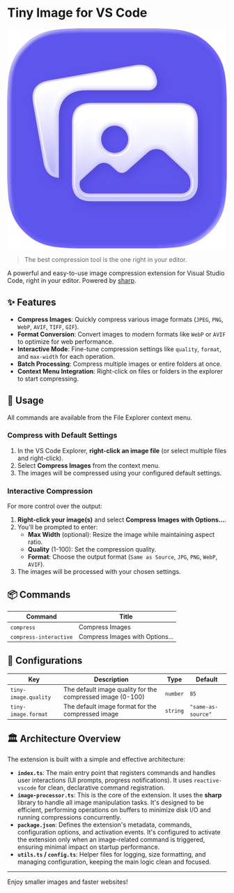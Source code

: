# Tiny Image for VS Code

![Tiny Image Icon](./res/icon.png)

> The best compression tool is the one right in your editor.

A powerful and easy-to-use image compression extension for Visual Studio Code, right in your editor. Powered by [sharp](https://sharp.pixelplumbing.com/).

## ✨ Features

-   **Compress Images**: Quickly compress various image formats (`JPEG`, `PNG`, `WebP`, `AVIF`, `TIFF`, `GIF`).
-   **Format Conversion**: Convert images to modern formats like `WebP` or `AVIF` to optimize for web performance.
-   **Interactive Mode**: Fine-tune compression settings like `quality`, `format`, and `max-width` for each operation.
-   **Batch Processing**: Compress multiple images or entire folders at once.
-   **Context Menu Integration**: Right-click on files or folders in the explorer to start compressing.

## 🚀 Usage

All commands are available from the File Explorer context menu.

### Compress with Default Settings

1.  In the VS Code Explorer, **right-click an image file** (or select multiple files and right-click).
2.  Select **Compress Images** from the context menu.
3.  The images will be compressed using your configured default settings.

### Interactive Compression

For more control over the output:

1.  **Right-click your image(s)** and select **Compress Images with Options...**.
2.  You'll be prompted to enter:
    -   **Max Width** (optional): Resize the image while maintaining aspect ratio.
    -   **Quality** (1-100): Set the compression quality.
    -   **Format**: Choose the output format (`Same as Source`, `JPG`, `PNG`, `WebP`, `AVIF`).
3.  The images will be processed with your chosen settings.

## 📦 Commands

<!-- commands -->

| Command                | Title                           |
| ---------------------- | ------------------------------- |
| `compress`             | Compress Images                 |
| `compress-interactive` | Compress Images with Options... |

<!-- commands -->

## 🔧 Configurations

<!-- configs -->

| Key                  | Description                                                | Type     | Default            |
| -------------------- | ---------------------------------------------------------- | -------- | ------------------ |
| `tiny-image.quality` | The default image quality for the compressed image (0-100) | `number` | `85`               |
| `tiny-image.format`  | The default image format for the compressed image          | `string` | `"same-as-source"` |

<!-- configs -->

## 🏛️ Architecture Overview

The extension is built with a simple and effective architecture:

-   **`index.ts`**: The main entry point that registers commands and handles user interactions (UI prompts, progress notifications). It uses `reactive-vscode` for clean, declarative command registration.
-   **`image-processor.ts`**: This is the core of the extension. It uses the **sharp** library to handle all image manipulation tasks. It's designed to be efficient, performing operations on buffers to minimize disk I/O and running compressions concurrently.
-   **`package.json`**: Defines the extension's metadata, commands, configuration options, and activation events. It's configured to activate the extension only when an image-related command is triggered, ensuring minimal impact on startup performance.
-   **`utils.ts` / `config.ts`**: Helper files for logging, size formatting, and managing configuration, keeping the main logic clean and focused.

---

Enjoy smaller images and faster websites!
